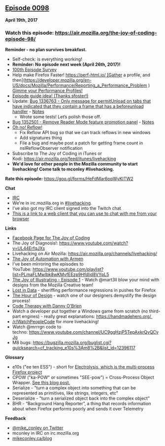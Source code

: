 ## [Episode 0098](https://www.evernote.com/shard/s434/sh/5c5f542f-50dd-4742-ab59-6fb1c3af99ca/4ced5bddf183caad)
**April 19th, 2017**

### Watch this episode: https://air.mozilla.org/the-joy-of-coding-episode-98/

**Reminder - no plan survives breakfast.**

- Self-check: is everything working!
- **Reminder: No episode next week (April 26th, 2017)!**
- [100th Episode Survey](https://docs.google.com/forms/d/1xLPJFRB3nZfD8q3H-o8r6AwAGNMFRkM83b00gKEiTNU/viewform?edit_requested=true )
- Help make Firefox Faster! https://perf-html.io/ [Gather a profile, and then](https://developer.mozilla.org/en-US/docs/Mozilla/Performance/Reporting_a_Performance_Problem ) [Gimme your Performance Profiles!](https://docs.google.com/a/mozilla.com/forms/d/e/1FAIpQLSePiq1ifvrY6EzDowEdqKdb-tGGm-AvgG86ivU9ipv7FsggKQ/viewform )
- [Episode guide idea! (Thanks sfoster!)](https://github.com/mikeconley/joy-of-coding-episode-guide )
- Update: [Bug 1336763 - Only message for permitUnload on tabs that have indicated that they contain a frame that has a beforeunload handler](https://bugzilla.mozilla.org/show_bug.cgi?id=1336763 ) - [Notes](https://www.evernote.com/l/AbKeOg5UmL9AP5SvyVt3bUbIrHALVOdG-UM )
  - Wrote some tests! Let’s polish those off.
- [Bug 1352501 - Remove Reader Mode feature promotion panel](https://bugzilla.mozilla.org/show_bug.cgi?id=1352501 ) - [Notes](https://www.evernote.com/l/AbLhNefSWN5Iq78KCJYqlvcVImPdeHoC6VU )
- [Oh no! Reflow!](https://github.com/mikeconley/ohnoreflow/ )
  - Fix Reflow API bug so that we can track reflows in new windows
  - Add signatures thing
  - File a bug and maybe post a patch for getting frame count in nsIReflowObserver notification
- Subscribe to The Joy of Coding in iTunes or Kodi: https://air.mozilla.org/feed/itunes/livehacking
- **We'd love for other people in the Mozilla community to start livehacking! Come talk to mconley #livehacking.**

**Rate this episode:** https://goo.gl/forms/HeFdMar6pqWyKITW2

**Chat**

- [IRC](https://wiki.mozilla.org/IRC )
- We're in irc.mozilla.org in [#livehacking](http://client00.chat.mibbit.com/?channel=%23livehacking&server=irc.mozilla.org ).
- I’ve also got my IRC client signed into the Twitch chat
- [This is a link to a web client that you can use to chat with me from your browser](https://client00.chat.mibbit.com/?channel=%23livehacking&server=irc.mozilla.org )

**Links**
- [Facebook Page for The Joy of Coding](https://www.facebook.com/TheJoyOfCoding1/ )
- The Joy of Diagnosis!: https://www.youtube.com/watch?v=UL44ErfqJXs
- Livehacking on Air Mozilla: https://air.mozilla.org/channels/livehacking/
- [The Joy of Automation with Armen](https://www.youtube.com/channel/UCBgCmdvPaoYyha7JI33rfDQ )
- I've been mirroring the episodes to YouTube: https://www.youtube.com/playlist?list=PLmaFLMwlbk8wKMvfEEzp9Hfdlid8VYpL5
- [The Joy of Illustrating - Episode 1](https://www.youtube.com/watch?v=5g82nBPNVbc ) - Watch @mart3ll blow your mind with designs from the Mozilla Creative team!
- [Lost in Data](https://air.mozilla.org/lost-in-data-episode-1/ ) - sheriffing performance regressions in pushes for Firefox
- [The Hour of Design](https://www.youtube.com/watch?v=8_Ld4hOU1QU ) - watch one of our designers demystify the design process!
- [Code Therapy with Danny O’Brien](https://www.youtube.com/channel/UCDShi-SQdFVRnQrMla9G_kQ )
- Watch a developer put together a Windows game from scratch (no third-part engines) - really great explanations: https://handmadehero.org/ 
- [/r/WatchPeopleCode](https://www.reddit.com/r/WatchPeopleCode ) for more livehacking!
- Watch @mrrrgn code to techno: https://www.youtube.com/channel/UC9ggHzjP5TepAxkrQyQCyJg
- M8 bugs: https://bugzilla.mozilla.org/buglist.cgi?quicksearch=cf_tracking_e10s%3Am8%2B&list_id=12396117

**Glossary**

- e10s ("ee ten ESS") - short for [Electrolysis, which is the multi-process Firefox project](https://wiki.mozilla.org/Electrolysis )
- CPOW ("ka-POW" or sometimes "SEE-pow") = Cross-Process Object Wrapper. [See this blog post.](http://mikeconley.ca/blog/2015/02/17/on-unsafe-cpow-usage-in-firefox-desktop-and-why-is-my-nightly-so-sluggish-with-e10s-enabled/ )
- Serialize - "turn a complex object into something that can be represented as primitives, like strings, integers, etc"
- Deserialize - "turn a serialized object back into the complex object”
- BHR - “Background Hang Reporter”, a thing that records information about when Firefox performs poorly and sends it over Telemetry

**Feedback**

- [@mike_conley on Twitter](https://twitter.com/mike_conley )
- mconley in IRC on irc.mozilla.org
- [mikeconley.ca/blog](http://mikeconley.ca/blog/ )
